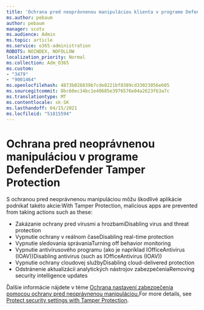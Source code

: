 ```yaml
---
title: 'Ochrana pred neoprávnenou manipuláciou klienta v programe Defender '
ms.author: pebaum
author: pebaum
manager: scotv
ms.audience: Admin
ms.topic: article
ms.service: o365-administration
ROBOTS: NOINDEX, NOFOLLOW
localization_priority: Normal
ms.collection: Adm_O365
ms.custom:
- "3479"
- "9001464"
ms.openlocfilehash: 4873b026839b7cde8221bf8389cd33023056e605
ms.sourcegitcommit: 8bc60ec34bc1e40685e3976576e04a2623f63a7c
ms.translationtype: MT
ms.contentlocale: sk-SK
ms.lasthandoff: 04/15/2021
ms.locfileid: "51815594"
---
```

# <a name="defender-tamper-protection"></a><span data-ttu-id="ad1d9-102">Ochrana pred neoprávnenou manipuláciou v programe Defender</span><span class="sxs-lookup"><span data-stu-id="ad1d9-102">Defender Tamper Protection</span></span> 

<span data-ttu-id="ad1d9-103">S ochranou pred neoprávnenou manipuláciou môžu škodlivé aplikácie podnikať takéto akcie:</span><span class="sxs-lookup"><span data-stu-id="ad1d9-103">With Tamper Protection, malicious apps are prevented from taking actions such as these:</span></span>

- <span data-ttu-id="ad1d9-104">Zakázanie ochrany pred vírusmi a hrozbami</span><span class="sxs-lookup"><span data-stu-id="ad1d9-104">Disabling virus and threat protection</span></span>
- <span data-ttu-id="ad1d9-105">Vypnutie ochrany v reálnom čase</span><span class="sxs-lookup"><span data-stu-id="ad1d9-105">Disabling real-time protection</span></span>
- <span data-ttu-id="ad1d9-106">Vypnutie sledovania správania</span><span class="sxs-lookup"><span data-stu-id="ad1d9-106">Turning off behavior monitoring</span></span>
- <span data-ttu-id="ad1d9-107">Vypnutie antivírusového programu (ako je napríklad IOfficeAntivirus (IOAV))</span><span class="sxs-lookup"><span data-stu-id="ad1d9-107">Disabling antivirus (such as IOfficeAntivirus (IOAV))</span></span>
- <span data-ttu-id="ad1d9-108">Vypnutie ochrany cloudovej služby</span><span class="sxs-lookup"><span data-stu-id="ad1d9-108">Disabling cloud-delivered protection</span></span>
- <span data-ttu-id="ad1d9-109">Odstránenie aktualizácií analytických nástrojov zabezpečenia</span><span class="sxs-lookup"><span data-stu-id="ad1d9-109">Removing security intelligence updates</span></span>

<span data-ttu-id="ad1d9-110">Ďalšie informácie nájdete v téme [Ochrana nastavení zabezpečenia pomocou ochrany pred neoprávnenou manipuláciou.](https://docs.microsoft.com/windows/security/threat-protection/windows-defender-antivirus/prevent-changes-to-security-settings-with-tamper-protection)</span><span class="sxs-lookup"><span data-stu-id="ad1d9-110">For more details, see [Protect security settings with Tamper Protection](https://docs.microsoft.com/windows/security/threat-protection/windows-defender-antivirus/prevent-changes-to-security-settings-with-tamper-protection).</span></span>